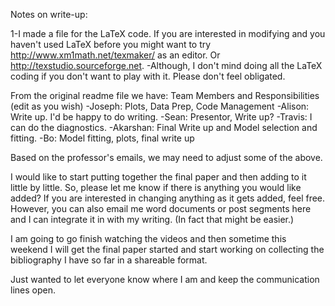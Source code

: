 Notes on write-up:

1-I made a file for the LaTeX code.  If you are interested in modifying and you haven't used LaTeX before you might want to try http://www.xm1math.net/texmaker/ as an editor. Or http://texstudio.sourceforge.net.
  -Although, I don't mind doing all the LaTeX coding if you don't want to play with it.  Please don't feel obligated.
  
From the original readme file we have:
Team Members and Responsibilities (edit as you wish)
    -Joseph: Plots, Data Prep, Code Management
    -Alison: Write up. I'd be happy to do writing.
    -Sean: Presentor, Write up?
    -Travis: I can do the diagnostics.
    -Akarshan: Final Write up and Model selection and fitting.
    -Bo: Model fitting, plots, final write up

Based on the professor's emails, we may need to adjust some of the above.

I would like to start putting together the final paper and then adding to it little by little. So, please let me know if there is anything you would like added? If you are interested in changing anything as it gets added, feel free.  However, you can also email me word documents or post segments here and I can integrate it in with my writing.  (In fact that might be easier.)

I am going to go finish watching the videos and then sometime this weekend I will get the final paper started and start working on collecting the bibliography I have so far in a shareable format.

Just wanted to let everyone know where I am and keep the communication lines open.
